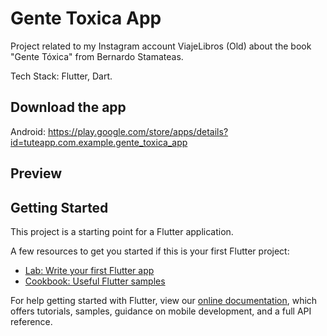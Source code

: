 # Gente Toxica App

Project related to my Instagram account ViajeLibros (Old) about the book "Gente Tóxica" from Bernardo Stamateas.

Tech Stack: Flutter, Dart.

## Download the app

Android: https://play.google.com/store/apps/details?id=tuteapp.com.example.gente_toxica_app

## Preview



## Getting Started

This project is a starting point for a Flutter application.

A few resources to get you started if this is your first Flutter project:

- [Lab: Write your first Flutter app](https://flutter.dev/docs/get-started/codelab)
- [Cookbook: Useful Flutter samples](https://flutter.dev/docs/cookbook)

For help getting started with Flutter, view our
[online documentation](https://flutter.dev/docs), which offers tutorials,
samples, guidance on mobile development, and a full API reference.
